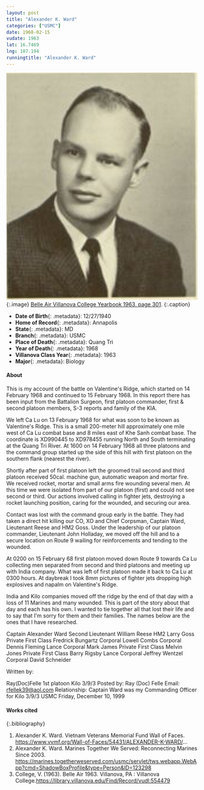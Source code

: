 ```yaml
---
layout: post
title: "Alexander K. Ward"
categories: ["USMC"]
date: 1968-02-15
vudate: 1963
lat: 16.7469
lng: 107.194
runningtitle: "Alexander K. Ward"
---
```

![Alexander K. Ward](images/AlexanderK.Ward.png)
   {:.image}
[Belle Air Villanova College Yearbook 1963, page 301](https://library.villanova.edu/Find/Record/vudl:554479).
   {:.caption}

* **Date of Birth**{: .metadata}: 12/27/1940
* **Home of Record**{: .metadata}: Annapolis
* **State**{: .metadata}: MD
* **Branch**{: .metadata}: USMC
* **Place of Death**{: .metadata}: Quang Tri
* **Year of Death**{: .metadata}: 1968
* **Villanova Class Year**{: .metadata}: 1963
* **Major**{: .metadata}: Biology

#### About

This is my account of the battle on Valentine's Ridge, which started on 14 February 1968 and continued to 15 February 1968. In this report there has been input from the Battalion Surgeon, first platoon commander, first & second platoon members, S-3 reports and family of the KIA.

We left Ca Lu on 13 February 1968 for what was soon to be known as Valentine's Ridge. This is a small 200-meter hill approximately one mile west of Ca Lu combat base and 8 miles east of Khe Sanh combat base. The coordinate is XD990445 to XD978455 running North and South terminating at the Quang Tri River. At 1600 on 14 February 1968 all three platoons and the command group started up the side of this hill with first platoon on the southern flank (nearest the river).

Shortly after part of first platoon left the groomed trail second and third platoon received 50cal. machine gun, automatic weapon and mortar fire. We received rocket, mortar and small arms fire wounding several men. At this time we were isolated from part of our platoon (first) and could not see second or third. Our actions involved calling in fighter jets, destroying a rocket launching position, caring for the wounded, and securing our area.

Contact was lost with the command group early in the battle. They had taken a direct hit killing our CO, XO and Chief Corpsman, Captain Ward, Lieutenant Reese and HM2 Goss. Under the leadership of our platoon commander, Lieutenant John Holladay, we moved off the hill and to a secure location on Route 9 wailing for reinforcements and tending to the wounded.

At 0200 on 15 February 68 first platoon moved down Route 9 towards Ca Lu collecting men separated from second and third platoons and meeting up with India company. What was left of first platoon made it back to Ca Lu at 0300 hours. At daybreak I took 8mm pictures of fighter jets dropping high explosives and napalm on Valentine's Ridge.

India and Kilo companies moved off the ridge by the end of that day with a loss of 11 Marines and many wounded. This is part of the story about that day and each has his own. I wanted to tie together all that lost their life and to say that I'm sorry for them and their families. The names below are the ones that I have researched.

Captain Alexander Ward
Second Lieutenant William Reese
HM2 Larry Goss
Private First Class Fredrick Bungartz
Corporal Lowell Combs
Corporal Dennis Fleming
Lance Corporal Mark James
Private First Class Melvin Jones
Private First Class Barry Rigsby
Lance Corporal Jeffrey Wentzel
Corporal David Schneider

Written by:

Ray(Doc)Felle 1st platoon Kilo 3/9/3
Posted by: Ray (Doc) Felle
Email: rfellek39@aol.com
Relationship: Captain Ward was my Commanding Officer for Kilo 3/9/3 USMC
Friday, December 10, 1999



#### Works cited

{:.bibliography}
1. Alexander K. Ward. Vietnam Veterans Memorial Fund Wall of Faces. <https://www.vvmf.org/Wall-of-Faces/54431/ALEXANDER-K-WARD/>...
2. Alexander K. Ward. Marines Together We Served: Reconnecting Marines Since 2003. <https://marines.togetherweserved.com/usmc/servlet/tws.webapp.WebApp?cmd=ShadowBoxProfile&type=Person&ID=123298>
3. College, V. (1963). Belle Air 1963. Villanova, PA : Villanova College.<https://library.villanova.edu/Find/Record/vudl:554479>
